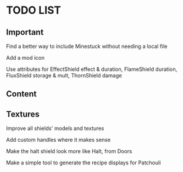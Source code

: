 # TODO LIST #

## Important ##

Find a better way to include Minestuck without needing a local file

Add a mod icon

Use attributes for EffectShield effect & duration, FlameShield duration, FluxShield storage & mult, ThornShield damage

## Content ##

## Textures ##

Improve all shields' models and textures

Add custom handles where it makes sense

Make the halt shield look more like Halt, from Doors

Make a simple tool to generate the recipe displays for Patchouli
